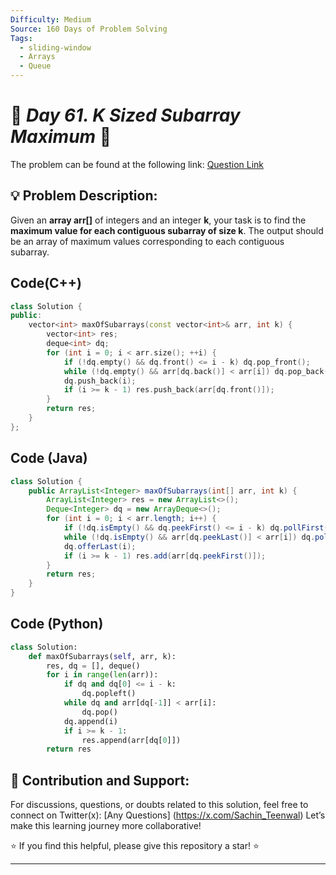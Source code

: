 ```yaml
---
Difficulty: Medium  
Source: 160 Days of Problem Solving  
Tags:
  - sliding-window
  - Arrays
  - Queue
---
```


# 🚀 _Day 61. K Sized Subarray Maximum_ 🧠


The problem can be found at the following link: [Question Link](https://www.geeksforgeeks.org/batch/gfg-160-problems/track/queue-and-deque-gfg-160/problem/maximum-of-all-subarrays-of-size-k3101)


## 💡 **Problem Description:**

Given an **array arr[]** of integers and an integer **k**, your task is to find the **maximum value for each contiguous subarray of size k**. The output should be an array of maximum values corresponding to each contiguous subarray.


## Code(C++)
```cpp
class Solution {
public:
    vector<int> maxOfSubarrays(const vector<int>& arr, int k) {
        vector<int> res;
        deque<int> dq;
        for (int i = 0; i < arr.size(); ++i) {
            if (!dq.empty() && dq.front() <= i - k) dq.pop_front();
            while (!dq.empty() && arr[dq.back()] < arr[i]) dq.pop_back();
            dq.push_back(i);
            if (i >= k - 1) res.push_back(arr[dq.front()]);
        }
        return res;
    }
};
```

## Code (Java)

```java
class Solution {
    public ArrayList<Integer> maxOfSubarrays(int[] arr, int k) {
        ArrayList<Integer> res = new ArrayList<>();
        Deque<Integer> dq = new ArrayDeque<>();
        for (int i = 0; i < arr.length; i++) {
            if (!dq.isEmpty() && dq.peekFirst() <= i - k) dq.pollFirst();
            while (!dq.isEmpty() && arr[dq.peekLast()] < arr[i]) dq.pollLast();
            dq.offerLast(i);
            if (i >= k - 1) res.add(arr[dq.peekFirst()]);
        }
        return res;
    }
}
```

## Code (Python)

```python
class Solution:
    def maxOfSubarrays(self, arr, k):
        res, dq = [], deque()
        for i in range(len(arr)):
            if dq and dq[0] <= i - k:
                dq.popleft()
            while dq and arr[dq[-1]] < arr[i]:
                dq.pop()
            dq.append(i)
            if i >= k - 1:
                res.append(arr[dq[0]])
        return res
```



## 🎯 **Contribution and Support:**

For discussions, questions, or doubts related to this solution, feel free to connect on Twitter(x): [Any Questions] (https://x.com/Sachin_Teenwal) Let’s make this learning journey more collaborative!

⭐ If you find this helpful, please give this repository a star! ⭐

---
